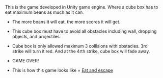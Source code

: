 This is the game developed in Unity game engine. Where a cube box has to eat maximum beans as much as it can.

- The more beans it will eat, the more scores it will get.
- This cube box must have to avoid all obstacles including wall, dropping objects, and projectiles.
- Cube box is only allowed maximum 3 collisions with obstacles. 3rd strike will turn it red. And at the 4rth strike, cube box will fade away.
- GAME OVER!

- This is how this game looks like = [Eat and escape](https://youtu.be/maa5LlEm7nU?si=umeS_X5RK_njPI5K)
